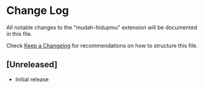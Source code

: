 # Change Log

All notable changes to the "mudah-hidupmu" extension will be documented in this file.

Check [Keep a Changelog](http://keepachangelog.com/) for recommendations on how to structure this file.

## [Unreleased]

- Initial release